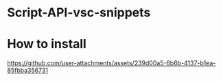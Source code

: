 # Script-API-vsc-snippets

# How to install

https://github.com/user-attachments/assets/239d00a5-6b6b-4137-b1ea-85fbba356731

